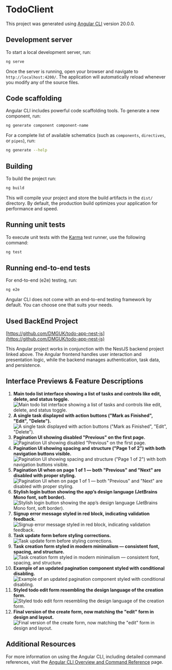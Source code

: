 # TodoClient

This project was generated using [Angular CLI](https://github.com/angular/angular-cli) version 20.0.0.

## Development server

To start a local development server, run:

```bash
ng serve
```

Once the server is running, open your browser and navigate to `http://localhost:4200/`. The application will automatically reload whenever you modify any of the source files.

## Code scaffolding

Angular CLI includes powerful code scaffolding tools. To generate a new component, run:

```bash
ng generate component component-name
```

For a complete list of available schematics (such as `components`, `directives`, or `pipes`), run:

```bash
ng generate --help
```

## Building

To build the project run:

```bash
ng build
```

This will compile your project and store the build artifacts in the `dist/` directory. By default, the production build optimizes your application for performance and speed.

## Running unit tests

To execute unit tests with the [Karma](https://karma-runner.github.io) test runner, use the following command:

```bash
ng test
```

## Running end-to-end tests

For end-to-end (e2e) testing, run:

```bash
ng e2e
```

Angular CLI does not come with an end-to-end testing framework by default. You can choose one that suits your needs.

## Used BackEnd Project
[https://github.com/DMGUK/todo-app-nest-js](https://github.com/DMGUK/todo-app-nest-js)


This Angular project works in conjunction with the NestJS backend project linked above. The Angular frontend handles user interaction and presentation logic, while the backend manages authentication, task data, and persistence.

## Interface Previews & Feature Descriptions

1. **Main todo list interface showing a list of tasks and controls like edit, delete, and status toggle.**
![Main todo list interface showing a list of tasks and controls like edit, delete, and status toggle.](angular_readme_images/1.png)
2. **A single task displayed with action buttons ("Mark as Finished", "Edit", "Delete").**
![A single task displayed with action buttons ("Mark as Finished", "Edit", "Delete").](angular_readme_images/2.png) 
3. **Pagination UI showing disabled "Previous" on the first page.**
![Pagination UI showing disabled "Previous" on the first page.](angular_readme_images/3.png)
4. **Pagination UI showing spacing and structure ("Page 1 of 2") with both navigation buttons visible.** 
![Pagination UI showing spacing and structure ("Page 1 of 2") with both navigation buttons visible.](angular_readme_images/4.png)
5. **Pagination UI when on page 1 of 1 — both "Previous" and "Next" are disabled with proper styling.**
![Pagination UI when on page 1 of 1 — both "Previous" and "Next" are disabled with proper styling.](angular_readme_images/5.png)
6. **Stylish login button showing the app’s design language (JetBrains Mono font, soft border).**
![Stylish login button showing the app’s design language (JetBrains Mono font, soft border).](angular_readme_images/6.png)
7. **Signup error message styled in red block, indicating validation feedback.** 
![Signup error message styled in red block, indicating validation feedback.](angular_readme_images/7.png)
8. **Task update form before styling corrections.**
![Task update form before styling corrections.](angular_readme_images/8.png)
9. **Task creation form styled in modern minimalism — consistent font, spacing, and structure.**
![Task creation form styled in modern minimalism — consistent font, spacing, and structure.](angular_readme_images/9.png)
10. **Example of an updated pagination component styled with conditional disabling.**
![Example of an updated pagination component styled with conditional disabling.](angular_readme_images/10.png)
11. **Styled todo edit form resembling the design language of the creation form.**
![Styled todo edit form resembling the design language of the creation form.](angular_readme_images/11.png)
12. **Final version of the create form, now matching the "edit" form in design and layout.**
![Final version of the create form, now matching the "edit" form in design and layout.](angular_readme_images/12.png)

## Additional Resources

For more information on using the Angular CLI, including detailed command references, visit the [Angular CLI Overview and Command Reference](https://angular.dev/tools/cli) page.
